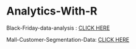 # Analytics-With-R
<!DOCTYPE html>
<html>
<body>

<p>Black-Friday-data-analysis : <a href="http://rpubs.com/ghorai77/507576">CLICK HERE</a></p>
<p>Mall-Customer-Segmentation-Data: <a href="http://rpubs.com/ghorai77/505252">CLICK HERE</a></p>

</body>
</html>
